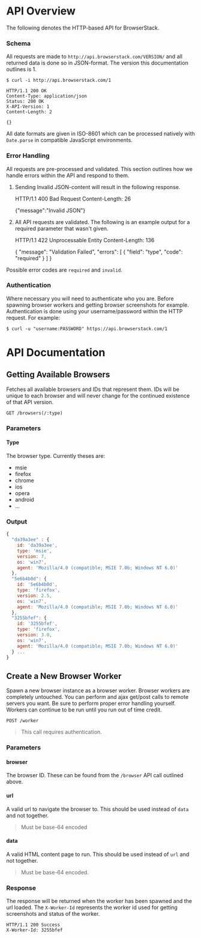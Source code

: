 # API Overview
The following denotes the HTTP-based API for BrowserStack.

### Schema
All requests are made to `http://api.browserstack.com/VERSION/` and all returned data is done so in JSON-format. The version this documentation outlines is 1.

    $ curl -i http://api.browserstack.com/1

    HTTP/1.1 200 OK
    Content-Type: application/json
    Status: 200 OK
    X-API-Version: 1
    Content-Length: 2

    {}

All date formats are given in ISO-8601 which can be processed natively with `Date.parse` in compatible JavaScript environments.

### Error Handling
All requests are pre-processed and validated. This section outlines how we handle errors within the API and respond to them.

1. Sending Invalid JSON-content will result in the following response.

      HTTP/1.1 400 Bad Request
      Content-Length: 26
      
      {"message":"Invalid JSON"}
    
2. All API requests are validated. The following is an example output for a required parameter that wasn't given.

      HTTP/1.1 422 Unprocessable Entity
      Content-Length: 136
      
      {
        "message": "Validation Failed",
        "errors": [
          {
            "field": "type",
            "code": "required"
          }
        ]
      }
  
  Possible error codes are `required` and `invalid`.

### Authentication
Where necessary you will need to authenticate who you are. Before spawning browser workers and getting browser screenshots for example. Authentication is done using your username/password within the HTTP request. For example:

    $ curl -u "username:PASSWORD" https://api.browserstack.com/1

# API Documentation

## Getting Available Browsers
Fetches all available browsers and IDs that represent them. IDs will be unique to each browser and will never change for the continued existence of that API version.

    GET /browsers(/:type)

### Parameters

#### Type
The browser type. Currently theses are:

  * msie
  * firefox
  * chrome
  * ios
  * opera
  * android
  * ...
  
### Output

```javascript
{
  "da39a3ee" : {
    id: 'da39a3ee',
    type: 'msie',
    version: 7,
    os: 'win7',
    agent: 'Mozilla/4.0 (compatible; MSIE 7.0b; Windows NT 6.0)'
  },
  "5e6b4b0d": {
    id: '5e6b4b0d',
    type: 'firefox',
    version: 2.5,
    os: 'win7',
    agent: 'Mozilla/4.0 (compatible; MSIE 7.0b; Windows NT 6.0)'
  },
  "3255bfef": {
    id: '3255bfef',
    type: 'firefox',
    version: 3.0,
    os: 'win7',
    agent: 'Mozilla/4.0 (compatible; MSIE 7.0b; Windows NT 6.0)'
  } ...
}
```
  
## Create a New Browser Worker
Spawn a new browser instance as a browser worker. Browser workers are completely untouched. You can perform and ajax get/post calls to remote servers you want. Be sure to perform proper error handling yourself. Workers can continue to be run until you run out of time credit.

    POST /worker

> This call requires authentication.

### Parameters

#### browser
The browser ID. These can be found from the `/browser` API call outlined above.

#### url
A valid url to navigate the browser to. This should be used instead of `data` and not together.

> Must be base-64 encoded  

#### data
A valid HTML content page to run. This should be used instead of `url` and not together.

> Must be base-64 encoded.

### Response
The response will be returned when the worker has been spawned and the url loaded. The `X-Worker-Id` represents the worker id used for getting screenshots and status of the worker.

    HTTP/1.1 200 Success
    X-Worker-Id: 3255bfef
